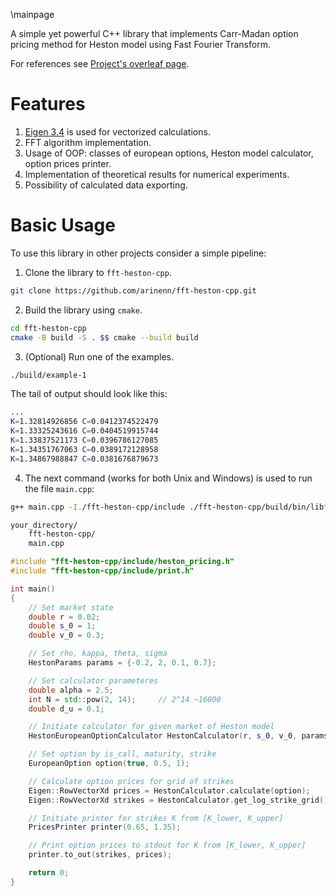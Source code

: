 \mainpage

A simple yet powerful C++ library that implements Carr-Madan option pricing method for Heston model using Fast Fourier Transform.

For references see [Project's overleaf page](https://www.overleaf.com/read/crxdwgqxytmc#ddd71c).

# Features

1. [Eigen 3.4](https://eigen.tuxfamily.org/index.php?title=Main_Page) is used for vectorized calculations.
2. FFT algorithm implementation.
3. Usage of OOP: classes of european options, Heston model calculator, option prices printer.
4. Implementation of theoretical results for numerical experiments.
5. Possibility of calculated data exporting.

# Basic Usage

To use this library in other projects consider a simple pipeline:

1. Clone the library to `fft-heston-cpp`.
```bash
git clone https://github.com/arinenn/fft-heston-cpp.git
```

2. Build the library using `cmake`.
```bash
cd fft-heston-cpp
cmake -B build -S . $$ cmake --build build
```

3. (Optional) Run one of the examples.
```bash
./build/example-1
```
The tail of output should look like this:
```bash
...
K=1.32814926856 C=0.0412374522479
K=1.33325243616 C=0.0404519915744
K=1.33837521173 C=0.0396786127085
K=1.34351767063 C=0.0389172128958
K=1.34867988847 C=0.0381676879673
```

4. The next command (works for both Unix and Windows) is used to run the file `main.cpp`:
```bash
g++ main.cpp -I./fft-heston-cpp/include ./fft-heston-cpp/build/bin/libfft-heston-cpp.a
```
```bash
your_directory/
    fft-heston-cpp/
    main.cpp
```
```cpp
#include "fft-heston-cpp/include/heston_pricing.h"
#include "fft-heston-cpp/include/print.h"

int main()
{
    // Set market state
    double r = 0.02;
    double s_0 = 1;
    double v_0 = 0.3;

    // Set rho, kappa, theta, sigma
    HestonParams params = {-0.2, 2, 0.1, 0.7};

    // Set calculator parameteres
    double alpha = 2.5;
    int N = std::pow(2, 14);     // 2^14 ~16000
    double d_u = 0.1;

    // Initiate calculator for given market of Heston model
    HestonEuropeanOptionCalculator HestonCalculator(r, s_0, v_0, params, alpha, N, d_u);

    // Set option by is_call, maturity, strike
    EuropeanOption option(true, 0.5, 1);

    // Calculate option prices for grid of strikes
    Eigen::RowVectorXd prices = HestonCalculator.calculate(option);
    Eigen::RowVectorXd strikes = HestonCalculator.get_log_strike_grid().array().exp();

    // Initiate printer for strikes K from [K_lower, K_upper]
    PricesPrinter printer(0.65, 1.35);

    // Print option prices to stdout for K from [K_lower, K_upper]
    printer.to_out(strikes, prices);

    return 0;
}
```
